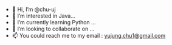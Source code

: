 - 👋 Hi, I’m @chu-uj
- 👀 I’m interested in Java...
- 🌱 I’m currently learning Python ...
- 💞️ I’m looking to collaborate on ...
- 📫 You could reach me to my email : yujung.chu1@gmail.com 

<!---
chu-uj/chu-uj is a ✨ special ✨ repository because its `README.md` (this file) appears on your GitHub profile.
You can click the Preview link to take a look at your changes.
--->
